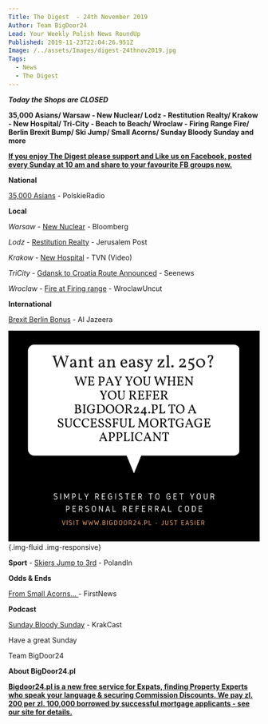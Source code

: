 ```yaml
---
Title: The Digest  - 24th November 2019
Author: Team BigDoor24
Lead: Your Weekly Polish News RoundUp
Published: 2019-11-23T22:04:26.951Z
Image: /../assets/Images/digest-24thnov2019.jpg
Tags:
  - News
  - The Digest
---
```

**_Today the Shops are CLOSED_**

**35,000 Asians/ Warsaw - New Nuclear/ Lodz - Restitution Realty/ Krakow - New Hospital/ Tri-City - Beach to Beach/ Wroclaw - Firing Range Fire/ Berlin Brexit Bump/ Ski Jump/ Small Acorns/ Sunday Bloody Sunday and more**

[**If you enjoy The Digest please support and Like us on Facebook, posted every Sunday at 10 am and share to your favourite FB groups now.**](https://www.facebook.com/bigdoor24/)

<div class="sharethis-inline-share-buttons"></div>

**National**

[35,000 Asians](https://www.polskieradio.pl/395/7785/Artykul/2388979,Polish-firms-employing-more-Asians-amid-labour-shortage-experts) - PolskieRadio

**Local**

_Warsaw_ - [New Nuclear](https://www.bloomberg.com/news/articles/2019-11-18/poland-moves-ahead-with-60-billion-nuclear-power-project) - Bloomberg

_Lodz -_ [Restitution Realty](https://www.jpost.com/Diaspora/Holocaust-Restitution-battles-608466) - Jerusalem Post

_Krakow_  -  [New Hospital](https://www.tvn24.pl/tvn24-news-in-english,157,m/poland-200-patients-move-to-a-brand-new-hospital-in-cracow,986489.html) - TVN (Video)

_TriCity_ -  [Gdansk to Croatia Route Announced](https://seenews.com/news/ryanair-to-launch-summer-service-to-croatias-zadar-from-polands-gdansk-in-2020-676707) - Seenews

_Wroclaw_ - [Fire at Firing range](https://wroclawuncut.com/2019/11/18/shooting-range-fire-investigation/)  - WroclawUncut 

**International**

[Brexit Berlin Bonus](https://www.aljazeera.com/ajimpact/polish-workers-abandoning-brexit-britain-favour-germany-191120185949954.html) - Al Jazeera

![](/assets/Images/copy-of-we-pay-you-when-you-use-bigdoor24.pl-1-.png){.img-fluid .img-responsive}

**Sport** - [Skiers Jump to 3rd](https://polandin.com/45468769/poles-3rd-in-competition-inaugurating-fis-ski-jumping-world-cup) - PolandIn

**Odds & Ends**

[From Small Acorns... ](https://www.thefirstnews.com/article/all-things-great-and-small-polands-tiniest-cafe-is-showing-what-big-dreams-are-made-of-8829)- FirstNews

**Podcast**

[Sunday Bloody Sunday](https://www.krakcast.pl/e/krakcast-discussion-%e2%80%93-sunday-shopping/) - KrakCast

Have a great Sunday

Team BigDoor24

**About BigDoor24.pl**

[
**Bigdoor24.pl is a new free service for Expats, finding Property Experts who speak your language & securing Commission Discounts. We pay zl. 200 per zl. 100,000 borrowed by successful mortgage applicants - see our site for details.**](https://bigdoor24.pl/)
